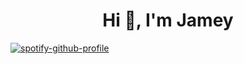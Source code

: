 <h1 align="center">Hi 👋, I'm Jamey</h1>

[![spotify-github-profile](https://spotify-github-profile.vercel.app/api/view?uid=8wnkezogn8n2tmyn9v82ciira&cover_image=true&theme=default&show_offline=true&background_color=121212&interchange=false&bar_color_cover=false)](https://spotify-github-profile.vercel.app/api/view?uid=8wnkezogn8n2tmyn9v82ciira&redirect=true)
